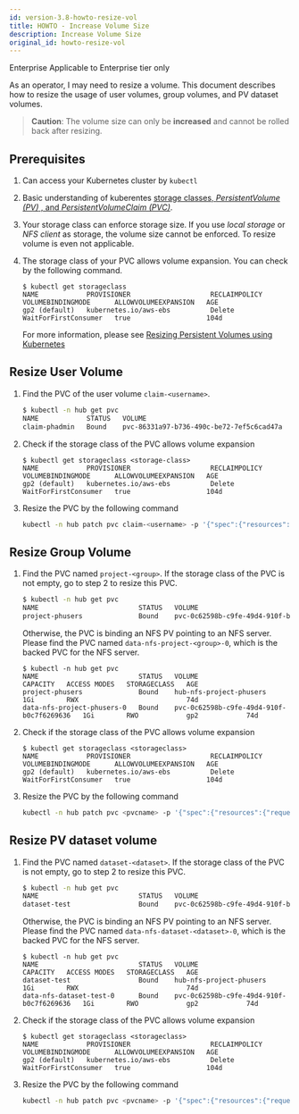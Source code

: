 ```yaml
---
id: version-3.8-howto-resize-vol
title: HOWTO - Increase Volume Size
description: Increase Volume Size
original_id: howto-resize-vol
---
```


<div class="ee-only tooltip">Enterprise
  <span class="tooltiptext">Applicable to Enterprise tier only</span>
</div>

As an operator, I may need to resize a volume. This document describes how to resize the usage of user volumes, group volumes, and PV dataset volumes.

> **Caution**: The volume size can only be **increased** and cannot be rolled back after resizing.

## Prerequisites
1. Can access your Kubernetes cluster by `kubectl`
1. Basic understanding of kuberentes [storage classes, *PersistentVolume (PV)* , and *PersistentVolumeClaim (PVC)*](https://kubernetes.io/docs/concepts/storage/persistent-volumes/).
1. Your storage class can enforce storage size. If you use *local storage* or *NFS client* as storage, the volume size cannot be enforced. To resize volume is even not applicable.
1. The storage class of your PVC allows volume expansion. You can check by the following command.

    ```
    $ kubectl get storageclass
    NAME            PROVISIONER                    RECLAIMPOLICY   VOLUMEBINDINGMODE      ALLOWVOLUMEEXPANSION   AGE
    gp2 (default)   kubernetes.io/aws-ebs          Delete          WaitForFirstConsumer   true                   104d
    ```

    For more information, please see [Resizing Persistent Volumes using Kubernetes](https://kubernetes.io/blog/2018/07/12/resizing-persistent-volumes-using-kubernetes/)


## Resize User Volume

1. Find the PVC of the user volume `claim-<username>`.

    ```bash
    $ kubectl -n hub get pvc
    NAME            STATUS   VOLUME                                     CAPACITY   ACCESS MODES   STORAGECLASS   AGE
    claim-phadmin   Bound    pvc-86331a97-b736-490c-be72-7ef5c6cad47a   20Gi       RWO            gp2            102d
    ```

1. Check if the storage class of the PVC allows volume expansion

    ```
    $ kubectl get storageclass <storage-class>
    NAME            PROVISIONER                    RECLAIMPOLICY   VOLUMEBINDINGMODE      ALLOWVOLUMEEXPANSION   AGE
    gp2 (default)   kubernetes.io/aws-ebs          Delete          WaitForFirstConsumer   true                   104d
    ```

1. Resize the PVC by the following command

    ```bash
    kubectl -n hub patch pvc claim-<username> -p '{"spec":{"resources":{"requests":{"storage":"40Gi"}}}}}'
    ```

## Resize Group Volume

1. Find the PVC named `project-<group>`. If the storage class of the PVC is not empty, go to step 2 to resize this PVC.

    ```bash
    $ kubectl -n hub get pvc
    NAME                         STATUS   VOLUME                                     CAPACITY   ACCESS MODES   STORAGECLASS   AGE
    project-phusers              Bound    pvc-0c62598b-c9fe-49d4-910f-b0c7f6269636   1Gi        RWX            efs            74d
    ```

    Otherwise, the PVC is binding an NFS PV pointing to an NFS server. Please find the PVC named `data-nfs-project-<group>-0`, which is the backed PVC for the NFS server.

    ```
    $ kubectl -n hub get pvc
    NAME                         STATUS   VOLUME                                     CAPACITY   ACCESS MODES   STORAGECLASS   AGE
    project-phusers              Bound    hub-nfs-project-phusers                    1Gi        RWX                           74d
    data-nfs-project-phusers-0   Bound    pvc-0c62598b-c9fe-49d4-910f-b0c7f6269636   1Gi        RWO            gp2            74d
    ```

1. Check if the storage class of the PVC allows volume expansion

    ```
    $ kubectl get storageclass <storageclass>
    NAME            PROVISIONER                    RECLAIMPOLICY   VOLUMEBINDINGMODE      ALLOWVOLUMEEXPANSION   AGE
    gp2 (default)   kubernetes.io/aws-ebs          Delete          WaitForFirstConsumer   true                   104d
    ```

1. Resize the PVC by the following command

    ```bash
    kubectl -n hub patch pvc <pvcname> -p '{"spec":{"resources":{"requests":{"storage":"50Gi"}}}}}'
    ```

## Resize PV dataset volume

1. Find the PVC named `dataset-<dataset>`. If the storage class of the PVC is not empty, go to step 2 to resize this PVC.

    ```bash
    $ kubectl -n hub get pvc
    NAME                         STATUS   VOLUME                                     CAPACITY   ACCESS MODES   STORAGECLASS   AGE
    dataset-test                 Bound    pvc-0c62598b-c9fe-49d4-910f-b0c7f6269636   1Gi        RWX            efs            74d
    ```

    Otherwise, the PVC is binding an NFS PV pointing to an NFS server. Please find the PVC named `data-nfs-dataset-<dataset>-0`, which is the backed PVC for the NFS server.

    ```
    $ kubectl -n hub get pvc
    NAME                         STATUS   VOLUME                                     CAPACITY   ACCESS MODES   STORAGECLASS   AGE
    dataset-test                 Bound    hub-nfs-project-phusers                    1Gi        RWX                           74d
    data-nfs-dataset-test-0      Bound    pvc-0c62598b-c9fe-49d4-910f-b0c7f6269636   1Gi        RWO            gp2            74d
    ```

1. Check if the storage class of the PVC allows volume expansion

    ```
    $ kubectl get storageclass <storageclass>
    NAME            PROVISIONER                    RECLAIMPOLICY   VOLUMEBINDINGMODE      ALLOWVOLUMEEXPANSION   AGE
    gp2 (default)   kubernetes.io/aws-ebs          Delete          WaitForFirstConsumer   true                   104d
    ```

1. Resize the PVC by the following command

    ```bash
    kubectl -n hub patch pvc <pvcname> -p '{"spec":{"resources":{"requests":{"storage":"50Gi"}}}}}'
    ```